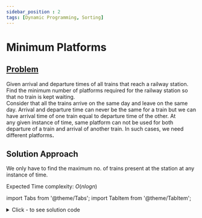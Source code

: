 ```yaml
---
sidebar_position : 2
tags: [Dynamic Programming, Sorting]
---
```


# Minimum Platforms

## [Problem](https://practice.geeksforgeeks.org/problems/minimum-platforms-1587115620/1#)

<span>Given arrival and departure times of all trains that reach a railway station. Find the minimum number of platforms required for the railway station so that no train is kept waiting.<br/>
Consider that all the trains arrive on the same day and leave on the same day. Arrival and departure time can never&nbsp;be the same for a train&nbsp;but we can have arrival time of one train equal to departure time of the other.&nbsp;At any&nbsp;given instance of time, same platform can not be used for both departure of a train and arrival of another train.&nbsp;In such cases,&nbsp;we need different platforms<strong>.</strong></span>

## Solution Approach
We only have to find the maximum no. of trains present at the station at any instance of time.

Expected Time complexity: $O(nlogn)$

import Tabs from '@theme/Tabs';
import TabItem from '@theme/TabItem';

<details><summary>Click - to see solution code</summary>

<Tabs>
<TabItem value="cpp" label="C++">

```cpp
class Solution {
   public:
    int findPlatform(int arr[], int dep[], int n) {
        int ans = 0;
        map<int, pair<int, int>> mp;
        for (int i = 0; i < n; i++) {
            mp[arr[i]].first++;
            mp[dep[i]].second++;
        }
        int cnt = 0;
        for (auto i : mp) {
            cnt += i.second.first;
            ans = max(ans, cnt);
            cnt -= i.second.second;
        }
        return ans;
    }
};
```
</TabItem>
</Tabs>

</details>
